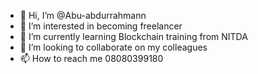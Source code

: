 - 👋 Hi, I’m @Abu-abdurrahmann
- 👀 I’m interested in becoming freelancer
- 🌱 I’m currently learning Blockchain training from NITDA
- 💞️ I’m looking to collaborate on my colleagues 
- 📫 How to reach me 08080399180

<!---
Abu-abdurrahmann/Abu-abdurrahmann is a ✨ special ✨ repository because its `README.md` (this file) appears on your GitHub profile.
You can click the Preview link to take a look at your changes.
--->
